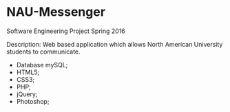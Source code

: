 # NAU-Messenger

Software Engineering Project Spring 2016

Description: Web based application which allows North American University students to communicate. 

- Database mySQL;
- HTML5; 
- CSS3; 
- PHP;
- jQuery;
- Photoshop;


